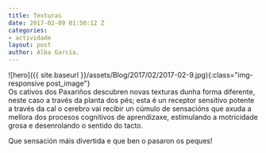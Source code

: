 ```yaml
---
title: Texturas
date: 2017-02-09 01:50:12 Z
categories:
- actividade
layout: post
author: Alba García.
---
```


![hero]({{ site.baseurl }}/assets/Blog/2017/02/2017-02-9.jpg){:class="img-responsive post_image"}
<br>
Os cativos dos Paxariños descubren novas texturas dunha forma diferente, neste caso a través da planta dos pés; esta é un receptor sensitivo potente a través da cal o cerebro vai recibir un cúmulo de sensacións que axuda a mellora dos procesos cognitivos de aprendizaxe, estimulando a motricidade grosa e desenrolando  o sentido do tacto.

Que sensación máis divertida e que ben o pasaron os peques!






